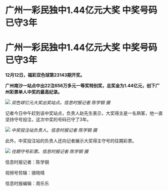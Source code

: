 # 广州一彩民独中1.44亿元大奖 中奖号码已守3年

# 广州一彩民独中1.44亿元大奖 中奖号码已守3年

**12月12日，福彩双色球第23143期开奖。**

**广州南沙一站点中出22注656万多元一等奖特别奖，总奖金为1.44亿元，创下广州彩票单人中奖的最高纪录。**

![](https://inews.gtimg.com/om_bt/OkYBoSnXUcAyOi6NvlaVMx7SdwX50bLugwV8XsxLX5A5oAA/1000)
_双色球亿元大奖出奖站点。信息时报记者 陈学钢 摄_

记者今日中午赶到该中奖站点，负责人赵先生表示，大奖得主是一名熟客，他一直坚持守号投注，这次中奖的号码已守了3年。

![](https://inews.gtimg.com/om_bt/OXZaggH98BrLNv0Gmhqq3XNrsqvJ50Ch4Zlbp6l7msvj0AA/1000)
_中奖投注站负责人。信息时报记者 陈学钢 摄_

此外，中奖投注站的负责人还向记者展示大奖得主守号的往期彩票。

![](https://inews.gtimg.com/om_bt/OJ0a6YVgqUqEk6V4OvLHMO4uGU3dXeGEapqXProNAbSSYAA/1000)
_往期守号彩票。信息时报记者 陈学钢 摄_

信息时报记者：陈学钢

视频号剪辑：骆晓晴

信息时报编辑：周乐乐

